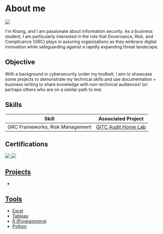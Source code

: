 # About me
<a href="https://www.linkedin.com/in/th%E1%BA%BF-khang-huynh-aba8aa1a7"><img src="https://img.shields.io/badge/-LinkedIn-0072b1?&style-for-the-badge&logo=linkedin&logoColor=white" /></a>

I'm Khang, and I am passionate about information security. As a business student, I am particularly interested in the role that Governance, Risk, and Complicance (GRC) plays in assuring organizations as they embrace digital innovation while safeguarding against a rapidly expanding threat landscape.

## Objective
With a background in cybersecurity under my toolbelt, I aim to showcase some projects to demonstrate my technical skills and use documentation + business writing to share knowledge with non-technical audiences! (or perhaps others who are on a similar path to me)

## Skills

| Skill                                         | Associated Project         |
|-----------------------------------------------|----------------------------|
| GRC Frameworks, Risk Management               | <a href="https://github.com/a-khang/it-audit-compliance-dashboard">GITC Audit Home Lab</a>|

## Certifications
<div>
<a href="https://www.credly.com/badges/c3e0d53f-4cec-4e42-9756-34fbaaf12ac8/linked_in_profile"><img src="https://img.shields.io/badge/-Security%2B-FF0000?&style=for-the-badge&logo=CompTIA&logoColor=white" />
<a href="https://www.credly.com/badges/73f23fdd-0fae-43bc-8948-5d27b84aced4/linked_in_profile"><img src="https://img.shields.io/badge/-PCCET-FA582D?&style=for-the-badge&logo=PaloAlto&logoColor=white" />
</div>

## Projects
- 
## Tools
- Excel
- Tableau
- R (Programming)
- Python
